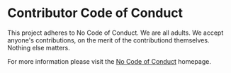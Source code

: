 # Contributor Code of Conduct

This project adheres to No Code of Conduct.  We are all adults.  We accept anyone's contributions, on the merit of the contributiond themselves.  Nothing else matters.

For more information please visit the [No Code of Conduct](https://github.com/domgetter/NCoC) homepage.
